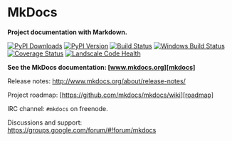 # MkDocs

**Project documentation with Markdown.**

[![PyPI Downloads][pypi-dl-image]][pypi-dl-link]
[![PyPI Version][pypi-v-image]][pypi-v-link]
[![Build Status][appveyor-image]][appveyor-link]
[![Windows Build Status][travis-image]][travis-link]
[![Coverage Status][coveralls-image]][coveralls-link]
[![Landscale Code Health][landscape-image]][landscape-link]

**See the MkDocs documentation: [www.mkdocs.org][mkdocs]**

Release notes: http://www.mkdocs.org/about/release-notes/

Project roadmap: [https://github.com/mkdocs/mkdocs/wiki][roadmap]

IRC channel: `#mkdocs` on freenode.

Discussions and support: https://groups.google.com/forum/#!forum/mkdocs

[coveralls-image]: https://img.shields.io/coveralls/mkdocs/mkdocs.png
[coveralls-link]: https://coveralls.io/r/mkdocs/mkdocs
[landscape-image]: https://landscape.io/github/mkdocs/mkdocs/master/landscape.svg?style=flat-square
[landscape-link]: https://landscape.io/github/mkdocs/mkdocs/master
[pypi-dl-image]: https://img.shields.io/pypi/dm/mkdocs.png
[pypi-dl-link]: https://pypi.python.org/pypi/mkdocs
[pypi-v-image]: https://img.shields.io/pypi/v/mkdocs.png
[pypi-v-link]: https://pypi.python.org/pypi/mkdocs
[travis-image]: https://img.shields.io/travis/mkdocs/mkdocs.png
[travis-link]: https://travis-ci.org/mkdocs/mkdocs
[appveyor-image]: https://img.shields.io/appveyor/ci/d0ugal/mkdocs/master.png
[appveyor-link]: https://ci.appveyor.com/project/d0ugal/mkdocs

[mkdocs]: http://www.mkdocs.org
[roadmap]: https://github.com/mkdocs/mkdocs/wiki
